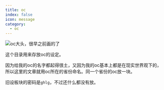 ```yaml
---
title: oc
index: false
icon: message
category:
  - oc
---
```

![oc大头，很早之前画的了](https://s2.loli.net/2024/08/07/RIvtAqKYw5jmdoS.jpg)

这个目录用来存放oc的设定。

<!-- more -->

因为给我的oc的名字都起得很土，又因为我的oc基本上都是在现实世界观下的，所以这里的文章就用oc所在的省份命名。同一个省份的oc放一块。

旧设板块的密码是`ghlg`，不过还什么都没有放。

<AutoCatalog />
